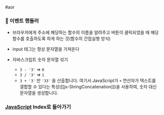 #aor
### 📌 이벤트 핸들러

-  브라우저에게 주소에 해당하는 함수의 이름을 알려주고 버튼이 클릭되었을 때 해당 함수를 호출하도록 하게 하는 것(함수의 간접실행 방식)

- input 태그는 항상 문자열을 가져온다
- 자바스크립트 숫자 문자열 섞기
	- `3 - '3'` => `0`
	- `3 / '3'` => `1`
	- `3 + '3'` 만 `'33'` 을 산출합니다. 여기서 JavaScript가 `+` 연산자가 텍스트를 결합할 수 있다는 특성([[js-StringConcatenation]])을 사용하여, 숫자 대신 문자열을 생성합니다.

### [JavaScript](../../../Dev-Index/JavaScript.md) Index로 돌아가기